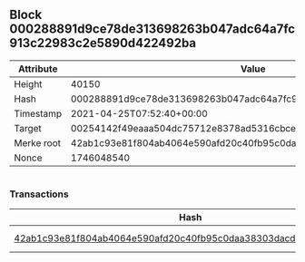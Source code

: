## Block 000288891d9ce78de313698263b047adc64a7fc913c22983c2e5890d422492ba

Attribute | Value
--- | ---
Height | 40150
Hash | 000288891d9ce78de313698263b047adc64a7fc913c22983c2e5890d422492ba
Timestamp | 2021-04-25T07:52:40+00:00
Target | 00254142f49eaaa504dc75712e8378ad5316cbcead634704b3734b6271167cc4
Merke root | 42ab1c93e81f804ab4064e590afd20c40fb95c0daa38303dacdb5cec56f2570d
Nonce | 1746048540

```

```

### Transactions

Hash | Amount
--- | ---
[42ab1c93e81f804ab4064e590afd20c40fb95c0daa38303dacdb5cec56f2570d](42ab1c93e81f804ab4064e590afd20c40fb95c0daa38303dacdb5cec56f2570d.md) | 10.00000000 SKEPTI 
